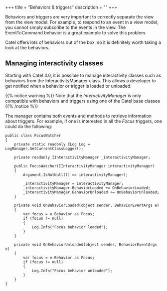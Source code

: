+++
title = "Behaviors & triggers" 
description = ""
+++

Behaviors and triggers are very important to correctly separate the view from the view model. For example, to respond to an event in a view model, you cannot simply subscribe to the events in the view. The EventToCommand behavior is a great example to solve this problem.

Catel offers lots of behaviors out of the box, so it is definitely worth taking a look at the behaviors.

## Managing interactivity classes

Starting with Catel 4.0, it is possible to manage interactivity classes such as behaviors from the InteractivityManager class. This allows a developer to get notified when a behavior or trigger is loaded or unloaded.

{{% notice warning %}}
Note that the *InteractivityManager* is only compatible with behaviors and triggers using one of the Catel base classes
{{% /notice %}}

The manager contains both events and methods to retrieve information about triggers. For example, if one is interested in all the *Focus* triggers, one could do the following:

```
public class FocusWatcher
{
    private static readonly ILog Log = LogManager.GetCurrentClassLogger();
 
    private readonly IInteractivityManager _interactivityManager;

    public FocusWatcher(IInteractivityManager interactivityManager)
    {
        Argument.IsNotNull(() => interactivityManager);

        _interactivityManager = interactivityManager;
        _interactivityManager.BehaviorLoaded += OnBehaviorLoaded;
        _interactivityManager.BehaviorUnloaded += OnBehaviorUnloaded;
    }

    private void OnBehaviorLoaded(object sender, BehaviorEventArgs e)
    {
        var focus = e.Behavior as Focus;
        if (focus != null)
        {
            Log.Info("Focus behavior loaded");
        }
    }

    private void OnBehaviorUnloaded(object sender, BehaviorEventArgs e)
    {
        var focus = e.Behavior as Focus;
        if (focus != null)
        {
            Log.Info("Focus behavior unloaded");
        }
    }
}
```
